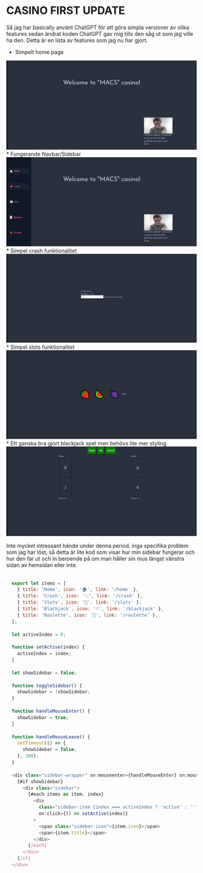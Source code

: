 #  CASINO FIRST UPDATE

Så jag har basically använt ChatGPT för att göra simpla versioner av olika features sedan ändrat koden ChatGPT gav mig
tills den såg ut som jag ville ha den. Detta är en lista av features som jag nu har gjort.

* Simpelt home page
<img src="/home.png">
* Fungerande Navbar/Sidebar
<img src="/home_sidebar.png">
* Simpel crash funktionalitet
<img src="/crash.png">
* Simpel slots funktionalitet
<img src="/slots.png">
* Ett ganska bra gjort blackjack spel men behövs lite mer styling
<img src="/blackjack.png">

Inte mycket intressant hände under denna period, inga specifika problem som jag har löst, så detta är lite kod som visar hur min sidebar fungerar och hur den far ut och in beroende på om man håller sin mus längst vänstra sidan av hemsidan eller inte.

```js

  export let items = [
    { title: 'Home', icon: '🏠', link: '/home' },
    { title: 'Crash', icon: '💥', link: '/crash' },
    { title: 'Slots', icon: '🎰', link: '/slots' },
    { title: 'Blackjack', icon: '🃏', link: '/blackjack' },
    { title: 'Roulette', icon: '🎡', link: '/roulette' },
  ];

  let activeIndex = 0;

  function setActive(index) {
    activeIndex = index;
  }

  let showSidebar = false;

  function toggleSidebar() {
    showSidebar = !showSidebar;
  }

  function handleMouseEnter() {
    showSidebar = true;
  }

  function handleMouseLeave() {
    setTimeout(() => {
      showSidebar = false;
    }, 300);
  }

  <div class="sidebar-wrapper" on:mouseenter={handleMouseEnter} on:mouseleave={handleMouseLeave}>
    {#if showSidebar}
      <div class="sidebar">
        {#each items as item, index}
          <div
            class="sidebar-item {index === activeIndex ? 'active' : ''}"
            on:click={() => setActive(index)}
          >
            <span class="sidebar-icon">{item.icon}</span>
            <span>{item.title}</span>
          </div>
        {/each}
      </div>
    {/if}
  </div>
```